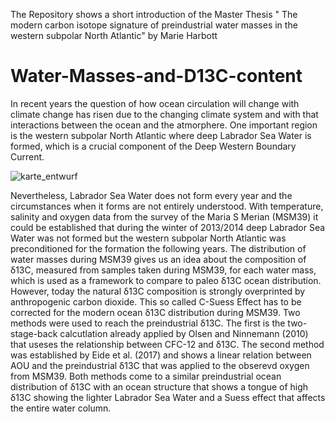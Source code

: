 The Repository shows a short introduction of the Master Thesis " The modern carbon isotope signature of preindustrial water masses in the western subpolar North Atlantic" by Marie Harbott

# Water-Masses-and-D13C-content

In recent years the question of how ocean circulation will change with climate
change has risen due to the changing climate system and with that interactions
between the ocean and the atmorphere. One important region is the western subpolar
North Atlantic where deep Labrador Sea Water is formed, which is a crucial
component of the Deep Western Boundary Current.


![karte_entwurf](https://user-images.githubusercontent.com/45688996/49657740-ad786680-fa40-11e8-9f82-47d3ab1c346e.png)



Nevertheless, Labrador Sea Water does not form every year and the circumstances when it forms are not
entirely understood. With temperature, salinity and oxygen data from the survey
of the Maria S Merian (MSM39) it could be established that during the winter of
2013/2014 deep Labrador Sea Water was not formed but the western subpolar
North Atlantic was preconditioned for the formation the following years. The distribution
of water masses during MSM39 gives us an idea about the composition of
δ13C, measured from samples taken during MSM39, for each water mass, which
is used as a framework to compare to paleo δ13C ocean distribution. However, today
the natural δ13C composition is strongly overprinted by anthropogenic carbon
dioxide. This so called C-Suess Effect has to be corrected for the modern ocean
δ13C distribution during MSM39. Two methods were used to reach the preindustrial
δ13C. The first is the two-stage-back calcutlation already applied by Olsen and
Ninnemann (2010) that useses the relationship between CFC-12 and δ13C. The
second method was established by Eide et al. (2017) and shows a linear relation
between AOU and the preindustrial δ13C that was applied to the obserevd oxygen
from MSM39. Both methods come to a similar preindustrial ocean distribution of
δ13C with an ocean structure that shows a tongue of high δ13C showing the lighter
Labrador Sea Water and a Suess effect that affects the entire water column.

